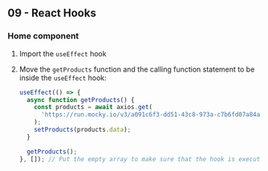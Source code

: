## 09 - React Hooks

### Home component

1. Import the `useEffect` hook
2. Move the `getProducts` function and the calling function statement to be inside the `useEffect` hook:

   ```jsx
   useEffect(() => {
     async function getProducts() {
       const products = await axios.get(
         'https://run.mocky.io/v3/a091c6f3-dd51-43c8-973a-c7b6fd07a84a'
       );
       setProducts(products.data);
     }

     getProducts();
   }, []); // Put the empty array to make sure that the hook is executed only once
   ```

